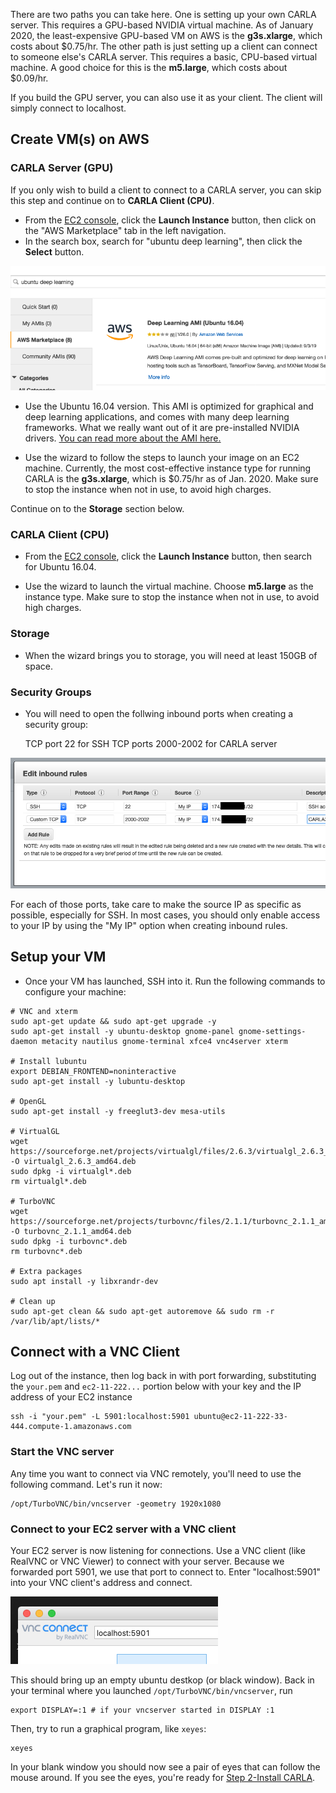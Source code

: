 There are two paths you can take here. One is setting up your own CARLA server. This requires a GPU-based NVIDIA virtual machine. As of January 2020, the least-expensive GPU-based VM on AWS is the __g3s.xlarge__, which costs about $0.75/hr. The other path is just setting up a client can connect to someone else's CARLA server. This requires a basic, CPU-based virtual machine. A good choice for this is the __m5.large__, which costs about $0.09/hr.

If you build the GPU server, you can also use it as your client. The client will simply connect to localhost.

## Create VM(s) on AWS

### CARLA Server (GPU)

If you only wish to build a client to connect to a CARLA server, you can skip this step and continue on to **CARLA Client (CPU)**.

* From the [EC2 console](https://console.aws.amazon.com/ec2/v2/), click the **Launch Instance** button, then click on the "AWS Marketplace" tab in the left navigation.
* In the search box, search for "ubuntu deep learning", then click the **Select** button.

![marketplace](img/ami-aws-marketplace.png)

* Use the Ubuntu 16.04 version. This AMI is optimized for graphical and deep learning applications, and comes with many deep learning frameworks. What we really want out of it are pre-installed NVIDIA drivers. [You can read more about the AMI here.](https://aws.amazon.com/marketplace/pp/B077GCH38C?ref=cns_srchrow) 

* Use the wizard to follow the steps to launch your image on an EC2 machine. Currently, the most cost-effective instance type for running CARLA is the __g3s.xlarge__, which is $0.75/hr as of Jan. 2020. Make sure to stop the instance when not in use, to avoid high charges. 

Continue on to the __Storage__ section below.

### CARLA Client (CPU)

* From the [EC2 console](https://console.aws.amazon.com/ec2/v2/), click the **Launch Instance** button, then search for Ubuntu 16.04.

* Use the wizard to launch the virtual machine. Choose __m5.large__ as the instance type. Make sure to stop the instance when not in use, to avoid high charges. 

### Storage 

* When the wizard brings you to storage, you will need at least 150GB of space.

### Security Groups

* You will need to open the follwing inbound ports when creating a security group:

    TCP port 22 for SSH
    TCP ports 2000-2002 for CARLA server

![security-group](img/sg.png)

For each of those ports, take care to make the source IP as specific as possible, especially for SSH. In most cases, you should only enable access to your IP by using the "My IP" option when creating inbound rules.

## Setup your VM

* Once your VM has launched, SSH into it. Run the following commands to configure your machine:

```
# VNC and xterm
sudo apt-get update && sudo apt-get upgrade -y
sudo apt-get install -y ubuntu-desktop gnome-panel gnome-settings-daemon metacity nautilus gnome-terminal xfce4 vnc4server xterm

# Install lubuntu
export DEBIAN_FRONTEND=noninteractive
sudo apt-get install -y lubuntu-desktop

# OpenGL
sudo apt-get install -y freeglut3-dev mesa-utils

# VirtualGL
wget https://sourceforge.net/projects/virtualgl/files/2.6.3/virtualgl_2.6.3_amd64.deb/download -O virtualgl_2.6.3_amd64.deb
sudo dpkg -i virtualgl*.deb
rm virtualgl*.deb

# TurboVNC
wget https://sourceforge.net/projects/turbovnc/files/2.1.1/turbovnc_2.1.1_amd64.deb/download -O turbovnc_2.1.1_amd64.deb 
sudo dpkg -i turbovnc*.deb
rm turbovnc*.deb

# Extra packages
sudo apt install -y libxrandr-dev

# Clean up
sudo apt-get clean && sudo apt-get autoremove && sudo rm -r /var/lib/apt/lists/*
```

## Connect with a VNC Client

Log out of the instance, then log back in with port forwarding, substituting the `your.pem` and `ec2-11-222...` portion below with your key and the IP address of your EC2 instance

    ssh -i "your.pem" -L 5901:localhost:5901 ubuntu@ec2-11-222-33-444.compute-1.amazonaws.com

### Start the VNC server

Any time you want to connect via VNC remotely, you'll need to use the following command. Let's run it now:

    /opt/TurboVNC/bin/vncserver -geometry 1920x1080

### Connect to your EC2 server with a VNC client

Your EC2 server is now listening for connections. Use a VNC client (like RealVNC or VNC Viewer) to connect with your server. Because we forwarded port 5901, we use that port to connect to. Enter "localhost:5901" into your VNC client's address and connect.

![VNC client address](img/vnc.png)

This should bring up an empty ubuntu destkop (or black window). Back in your terminal where you launched `/opt/TurboVNC/bin/vncserver`, run

    export DISPLAY=:1 # if your vncserver started in DISPLAY :1
    
Then, try to run a graphical program, like `xeyes`:

    xeyes
    
In your blank window you should now see a pair of eyes that can follow the mouse around. If you see the eyes, you're ready for [Step 2-Install CARLA](Step2-CARLA.md).

